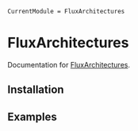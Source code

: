 ```@meta
CurrentModule = FluxArchitectures
```

# FluxArchitectures

Documentation for [FluxArchitectures](https://github.com/sdobber/FluxArchitectures.jl).


## Installation


## Examples



